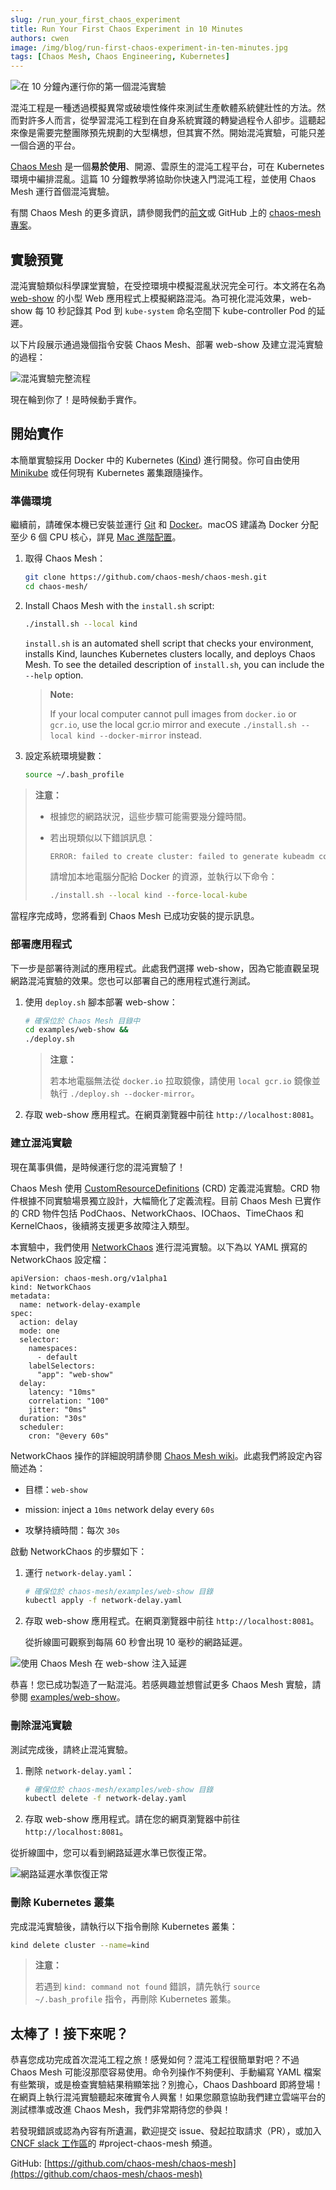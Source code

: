 ```yaml
---
slug: /run_your_first_chaos_experiment
title: Run Your First Chaos Experiment in 10 Minutes
authors: cwen
image: /img/blog/run-first-chaos-experiment-in-ten-minutes.jpg
tags: [Chaos Mesh, Chaos Engineering, Kubernetes]
---
```


![在 10 分鐘內運行你的第一個混沌實驗](/img/blog/run-first-chaos-experiment-in-ten-minutes.jpg)

混沌工程是一種透過模擬異常或破壞性條件來測試生產軟體系統健壯性的方法。然而對許多人而言，從學習混沌工程到在自身系統實踐的轉變過程令人卻步。這聽起來像是需要完整團隊預先規劃的大型構想，但其實不然。開始混沌實驗，可能只差一個合適的平台。

<!--truncate-->

[Chaos Mesh](https://github.com/chaos-mesh/chaos-mesh) 是一個**易於使用**、開源、雲原生的混沌工程平台，可在 Kubernetes 環境中編排混亂。這篇 10 分鐘教學將協助你快速入門混沌工程，並使用 Chaos Mesh 運行首個混沌實驗。

有關 Chaos Mesh 的更多資訊，請參閱我們的[前文](https://pingcap.com/blog/chaos-mesh-your-chaos-engineering-solution-for-system-resiliency-on-kubernetes/)或 GitHub 上的 [chaos-mesh 專案](https://github.com/chaos-mesh/chaos-mesh)。

## 實驗預覽

混沌實驗類似科學課堂實驗，在受控環境中模擬混亂狀況完全可行。本文將在名為 [web-show](https://github.com/chaos-mesh/web-show) 的小型 Web 應用程式上模擬網路混沌。為可視化混沌效果，web-show 每 10 秒記錄其 Pod 到 `kube-system` 命名空間下 kube-controller Pod 的延遲。

以下片段展示通過幾個指令安裝 Chaos Mesh、部署 web-show 及建立混沌實驗的過程：

![混沌實驗完整流程](/img/blog/whole-process-of-chaos-experiment.gif)

現在輪到你了！是時候動手實作。

## 開始實作

本簡單實驗採用 Docker 中的 Kubernetes ([Kind](https://kind.sigs.k8s.io/)) 進行開發。你可自由使用 [Minikube](https://minikube.sigs.k8s.io/) 或任何現有 Kubernetes 叢集跟隨操作。

### 準備環境

繼續前，請確保本機已安裝並運行 [Git](https://git-scm.com/) 和 [Docker](https://www.docker.com/)。macOS 建議為 Docker 分配至少 6 個 CPU 核心，詳見 [Mac 進階配置](https://docs.docker.com/docker-for-mac/#advanced)。

1. 取得 Chaos Mesh：

   ```bash
   git clone https://github.com/chaos-mesh/chaos-mesh.git
   cd chaos-mesh/
   ```

2. Install Chaos Mesh with the `install.sh` script:

   ```bash
   ./install.sh --local kind
   ```

   `install.sh` is an automated shell script that checks your environment, installs Kind, launches Kubernetes clusters locally, and deploys Chaos Mesh. To see the detailed description of `install.sh`, you can include the `--help` option.

   > **Note:**
   >
   > If your local computer cannot pull images from `docker.io` or `gcr.io`, use the local gcr.io mirror and execute `./install.sh --local kind --docker-mirror` instead.

3. 設定系統環境變數：

   ```bash
   source ~/.bash_profile
   ```

> **注意：**
>
> - 根據您的網路狀況，這些步驟可能需要幾分鐘時間。
> - 若出現類似以下錯誤訊息：
>
>   ```bash
>   ERROR: failed to create cluster: failed to generate kubeadm config content: failed to get kubernetes version from node: failed to get file: command "docker exec --privileged kind-control-plane cat /kind/version" failed with error: exit status 1
>   ```
>
>   請增加本地電腦分配給 Docker 的資源，並執行以下命令：
>
>   ```bash
>   ./install.sh --local kind --force-local-kube
>   ```

當程序完成時，您將看到 Chaos Mesh 已成功安裝的提示訊息。

### 部署應用程式

下一步是部署待測試的應用程式。此處我們選擇 web-show，因為它能直觀呈現網路混沌實驗的效果。您也可以部署自己的應用程式進行測試。

1. 使用 `deploy.sh` 腳本部署 web-show：

   ```bash
   # 確保位於 Chaos Mesh 目錄中
   cd examples/web-show &&
   ./deploy.sh
   ```

   > **注意：**
   >
   > 若本地電腦無法從 `docker.io` 拉取鏡像，請使用 `local gcr.io` 鏡像並執行 `./deploy.sh --docker-mirror`。

2. 存取 web-show 應用程式。在網頁瀏覽器中前往 `http://localhost:8081`。

### 建立混沌實驗

現在萬事俱備，是時候運行您的混沌實驗了！

Chaos Mesh 使用 [CustomResourceDefinitions](https://kubernetes.io/docs/tasks/access-kubernetes-api/custom-resources/custom-resource-definitions/) (CRD) 定義混沌實驗。CRD 物件根據不同實驗場景獨立設計，大幅簡化了定義流程。目前 Chaos Mesh 已實作的 CRD 物件包括 PodChaos、NetworkChaos、IOChaos、TimeChaos 和 KernelChaos，後續將支援更多故障注入類型。

本實驗中，我們使用 [NetworkChaos](https://github.com/chaos-mesh/chaos-mesh/blob/master/examples/web-show/network-delay.yaml) 進行混沌實驗。以下為以 YAML 撰寫的 NetworkChaos 設定檔：

```
apiVersion: chaos-mesh.org/v1alpha1
kind: NetworkChaos
metadata:
  name: network-delay-example
spec:
  action: delay
  mode: one
  selector:
    namespaces:
      - default
    labelSelectors:
      "app": "web-show"
  delay:
    latency: "10ms"
    correlation: "100"
    jitter: "0ms"
  duration: "30s"
  scheduler:
    cron: "@every 60s"
```

NetworkChaos 操作的詳細說明請參閱 [Chaos Mesh wiki](https://github.com/chaos-mesh/chaos-mesh/wiki/Network-Chaos)。此處我們將設定內容簡述為：

- 目標：`web-show`

- mission: inject a `10ms` network delay every `60s`

- 攻擊持續時間：每次 `30s`

啟動 NetworkChaos 的步驟如下：

1. 運行 `network-delay.yaml`：

   ```bash
   # 確保位於 chaos-mesh/examples/web-show 目錄
   kubectl apply -f network-delay.yaml
   ```

2. 存取 web-show 應用程式。在網頁瀏覽器中前往 `http://localhost:8081`。

   從折線圖可觀察到每隔 60 秒會出現 10 毫秒的網路延遲。

![使用 Chaos Mesh 在 web-show 注入延遲](/img/blog/using-chaos-mesh-to-insert-delays-in-web-show.png)

恭喜！您已成功製造了一點混沌。若感興趣並想嘗試更多 Chaos Mesh 實驗，請參閱 [examples/web-show](https://github.com/chaos-mesh/chaos-mesh/tree/master/examples/web-show)。

### 刪除混沌實驗

測試完成後，請終止混沌實驗。

1. 刪除 `network-delay.yaml`：

   ```bash
   # 確保位於 chaos-mesh/examples/web-show 目錄
   kubectl delete -f network-delay.yaml
   ```

2. 存取 web-show 應用程式。請在您的網頁瀏覽器中前往 `http://localhost:8081`。

從折線圖中，您可以看到網路延遲水準已恢復正常。

![網路延遲水準恢復正常](/img/blog/network-latency-level-is-back-to-normal.png)

### 刪除 Kubernetes 叢集

完成混沌實驗後，請執行以下指令刪除 Kubernetes 叢集：

```bash
kind delete cluster --name=kind
```

> **注意：**
>
> 若遇到 `kind: command not found` 錯誤，請先執行 `source ~/.bash_profile` 指令，再刪除 Kubernetes 叢集。

## 太棒了！接下來呢？

恭喜您成功完成首次混沌工程之旅！感覺如何？混沌工程很簡單對吧？不過 Chaos Mesh 可能沒那麼容易使用。命令列操作不夠便利、手動編寫 YAML 檔案有些繁瑣，或是檢查實驗結果稍顯笨拙？別擔心，Chaos Dashboard 即將登場！在網頁上執行混沌實驗聽起來確實令人興奮！如果您願意協助我們建立雲端平台的測試標準或改進 Chaos Mesh，我們非常期待您的參與！

若發現錯誤或認為內容有所遺漏，歡迎提交 issue、發起拉取請求（PR），或加入 [CNCF slack 工作區](https://slack.cncf.io/)的 #project-chaos-mesh 頻道。

GitHub: [https://github.com/chaos-mesh/chaos-mesh](https://github.com/chaos-mesh/chaos-mesh)